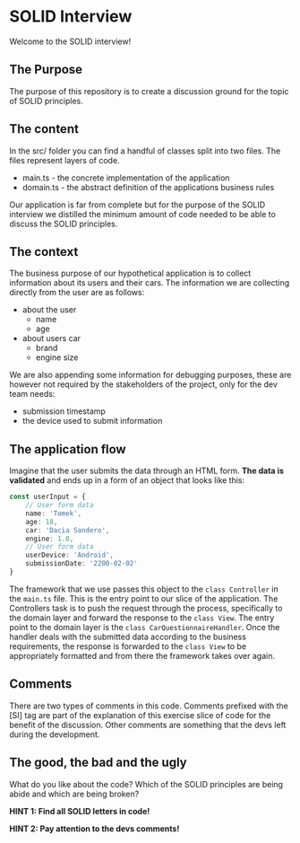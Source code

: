 # SOLID Interview

Welcome to the SOLID interview!

## The Purpose

The purpose of this repository is to create a discussion ground for the topic of SOLID principles.

## The content

In the src/ folder you can find a handful of classes split into two files. The files represent layers of code.

- main.ts - the concrete implementation of the application
- domain.ts - the abstract definition of the applications business rules

Our application is far from complete but for the purpose of the SOLID interview we distilled the minimum amount of code needed to be able to discuss the SOLID principles.

## The context

The business purpose of our hypothetical application is to collect information about its users and their cars. The information we are collecting directly from the user are as follows:
- about the user
  - name
  - age
- about users car
  - brand
  - engine size

We are also appending some information for debugging purposes, these are however not required by the stakeholders of the project, only for the dev team needs:
- submission timestamp
- the device used to submit information

## The application flow

Imagine that the user submits the data through an HTML form. **The data is validated** and ends up in a form of an object that looks like this: 

```typescript
const userInput = {
    // User form data
    name: 'Tomek',
    age: 18,
    car: 'Dacia Sandero',
    engine: 1.0,
    // User form data
    userDevice: 'Android',
    submissionDate: '2200-02-02'
}
```

The framework that we use passes this object to the `class Controller` in the `main.ts` file. This is the entry point to our slice of the application. The Controllers task is to push the request through the process, specifically to the domain layer and forward the response to the `class View`. The entry point to the domain layer is the `class CarQuestionnaireHandler`. Once the handler deals with the submitted data according to the business requirements, the response is forwarded to the `class View` to be appropriately formatted and from there the framework takes over again.

## Comments
There are two types of comments in this code. Comments prefixed with the [SI] tag are part of the explanation of this exercise slice of code for the benefit of the discussion. Other comments are something that the devs left during the development.

## The good, the bad and the ugly
What do you like about the code? Which of the SOLID principles are being abide and which are being broken? 

**HINT 1: Find all SOLID letters in code!**

**HINT 2: Pay attention to the devs comments!**
